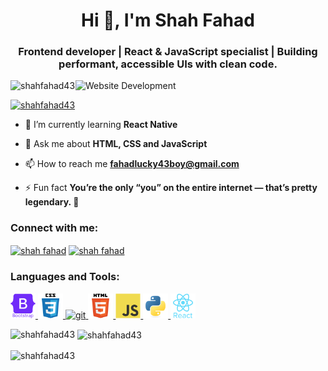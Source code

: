 <h1 align="center">Hi 👋, I'm Shah Fahad</h1>
<h3 align="center">Frontend developer | React & JavaScript specialist | Building performant, accessible UIs with clean code.</h3>
<img align="right" width="400" src="https://cdn.dribbble.com/users/1162077/screenshots/3848914/programmer.gif" alt="Website Development">



<p align="left"> <img src="https://komarev.com/ghpvc/?username=shahfahad43&label=Profile%20views&color=0e75b6&style=flat" alt="shahfahad43" /> </p>

<p align="left"> <a href="https://github.com/ryo-ma/github-profile-trophy"><img src="https://github-profile-trophy.vercel.app/?username=shahfahad43" alt="shahfahad43" /></a> </p>

- 🌱 I’m currently learning **React Native**

- 💬 Ask me about **HTML, CSS and JavaScript**

- 📫 How to reach me **fahadlucky43boy@gmail.com**

- ⚡ Fun fact **You’re the only “you” on the entire internet — that’s pretty legendary. 🚀**

<h3 align="left">Connect with me:</h3>
<p align="left">
<a href="https://linkedin.com/in/shah fahad" target="blank"><img align="center" src="https://raw.githubusercontent.com/rahuldkjain/github-profile-readme-generator/master/src/images/icons/Social/linked-in-alt.svg" alt="shah fahad" height="30" width="40" /></a>
<a href="https://fb.com/shah fahad" target="blank"><img align="center" src="https://raw.githubusercontent.com/rahuldkjain/github-profile-readme-generator/master/src/images/icons/Social/facebook.svg" alt="shah fahad" height="30" width="40" /></a>
</p>

<h3 align="left">Languages and Tools:</h3>
<p align="left"> <a href="https://getbootstrap.com" target="_blank" rel="noreferrer"> <img src="https://raw.githubusercontent.com/devicons/devicon/master/icons/bootstrap/bootstrap-plain-wordmark.svg" alt="bootstrap" width="40" height="40"/> </a> <a href="https://www.w3schools.com/css/" target="_blank" rel="noreferrer"> <img src="https://raw.githubusercontent.com/devicons/devicon/master/icons/css3/css3-original-wordmark.svg" alt="css3" width="40" height="40"/> </a> <a href="https://git-scm.com/" target="_blank" rel="noreferrer"> <img src="https://www.vectorlogo.zone/logos/git-scm/git-scm-icon.svg" alt="git" width="40" height="40"/> </a> <a href="https://www.w3.org/html/" target="_blank" rel="noreferrer"> <img src="https://raw.githubusercontent.com/devicons/devicon/master/icons/html5/html5-original-wordmark.svg" alt="html5" width="40" height="40"/> </a> <a href="https://developer.mozilla.org/en-US/docs/Web/JavaScript" target="_blank" rel="noreferrer"> <img src="https://raw.githubusercontent.com/devicons/devicon/master/icons/javascript/javascript-original.svg" alt="javascript" width="40" height="40"/> </a> <a href="https://www.python.org" target="_blank" rel="noreferrer"> <img src="https://raw.githubusercontent.com/devicons/devicon/master/icons/python/python-original.svg" alt="python" width="40" height="40"/> </a> <a href="https://reactjs.org/" target="_blank" rel="noreferrer"> <img src="https://raw.githubusercontent.com/devicons/devicon/master/icons/react/react-original-wordmark.svg" alt="react" width="40" height="40"/> </a> </p>

<p><img align="left" src="https://github-readme-stats.vercel.app/api/top-langs?username=shahfahad43&show_icons=true&locale=en&layout=compact" alt="shahfahad43" /></p>

<p>&nbsp;<img align="center" src="https://github-readme-stats.vercel.app/api?username=shahfahad43&show_icons=true&locale=en" alt="shahfahad43" /></p>

<p><img align="center" src="https://github-readme-streak-stats.herokuapp.com/?user=shahfahad43&" alt="shahfahad43" /></p>
